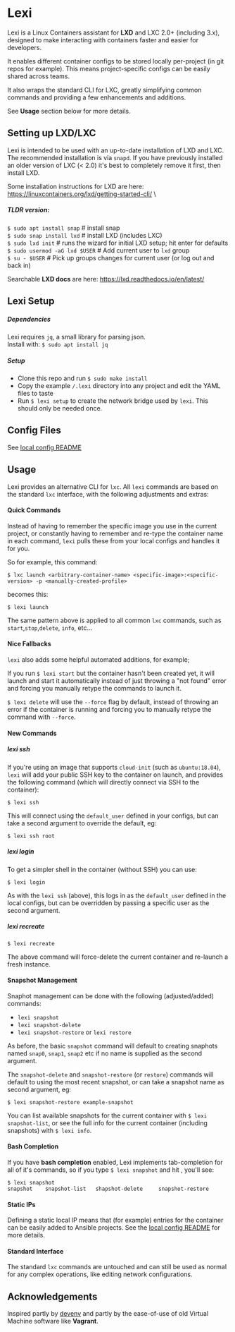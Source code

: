 Lexi
====

Lexi is a Linux Containers assistant for **LXD** and LXC 2.0+ (including 3.x), 
designed to make interacting with containers faster and easier for developers.

It enables different container configs to be stored locally per-project (in git repos for example).
This means project-specific configs can be easily shared across teams. 

It also wraps the standard CLI for LXC, greatly simplifying common commands and providing a few enhancements and additions. 

See **Usage** section below for more details.

## Setting up LXD/LXC

Lexi is intended to be used with an up-to-date installation of LXD and LXC. The recommended installation is via `snapd`.
If you have previously installed an older version of LXC (< 2.0) it's best to completely remove it first, then install LXD.

Some installation instructions for LXD are here: https://linuxcontainers.org/lxd/getting-started-cli/ \

##### TLDR version:
`$ sudo apt install snap`        # install snap \
`$ sudo snap install lxd`        # install LXD (includes LXC) \
`$ sudo lxd init`                # runs the wizard for initial LXD setup; hit enter for defaults \
`$ sudo usermod -aG lxd $USER`   # Add current user to `lxd` group \
`$ su - $USER`                   # Pick up groups changes for current user (or log out and back in)

Searchable **LXD docs** are here: https://lxd.readthedocs.io/en/latest/

## Lexi Setup

##### Dependencies

Lexi requires `jq`, a small library for parsing json. \
Install with: `$ sudo apt install jq`

##### Setup

- Clone this repo and run `$ sudo make install`
- Copy the example `/.lexi` directory into any project and edit the YAML files to taste
- Run `$ lexi setup` to create the network bridge used by `lexi`. This should only be needed once.

## Config Files

See [local config README](.lexi/README.md)

## Usage

Lexi provides an alternative CLI for `lxc`. All `lexi` commands are based on the standard `lxc` interface, with the following adjustments and extras:

#### Quick Commands

Instead of having to remember the specific image you use in the current project, or constantly having to remember and re-type 
the container name in each command, `lexi` pulls these from your local configs and handles it for you.

So for example, this command:
```
$ lxc launch <arbitrary-container-name> <specific-image>:<specific-version> -p <manually-created-profile>
``` 
becomes this: 
```
$ lexi launch
```

The same pattern above is applied to all common `lxc` commands, such as `start`,`stop`,`delete`, `info`, etc...

#### Nice Fallbacks

`lexi` also adds some helpful automated additions, for example;

If you run `$ lexi start` but the container hasn't been created yet, it will launch and start it automatically instead of just throwing a "not found" error and forcing you manually retype the commands to launch it.

`$ lexi delete` will use the `--force` flag by default, instead of throwing an error if the container is running and forcing you to manually retype the command with `--force`.

#### New Commands

##### lexi ssh

If you're using an image that supports `cloud-init` (such as `ubuntu:18.04`), `lexi` will add your public SSH key to the container on launch, 
and provides the following command (which will directly connect via SSH to the container):

```
$ lexi ssh
```

This will connect using the `default_user` defined in your configs, but can take a second argument to override the default, eg:

```
$ lexi ssh root
```

##### lexi login

To get a simpler shell in the container (without SSH) you can use:

```
$ lexi login
```

As with the `lexi ssh` (above), this logs in as the `default_user` defined in the local configs, but can be overridden by passing a specific user as the second argument.

##### lexi recreate

```
$ lexi recreate
```

The above command will force-delete the current container and re-launch a fresh instance.

#### Snapshot Management

Snaphot management can be done with the following (adjusted/added) commands:

- `lexi snapshot`
- `lexi snapshot-delete`
- `lexi snapshot-restore` or `lexi restore`

As before, the basic `snapshot` command will default to creating snaphots named `snap0`, `snap1`,
`snap2` etc if no name is supplied as the second argument.

The `snapshot-delete` and `snapshot-restore` (or `restore`) commands will default to using the most recent snapshot,
or can take a snapshot name as second argument, eg:

```
$ lexi snapshot-restore example-snapshot
```

You can list available snapshots for the current container with `$ lexi snapshot-list`, or see the full
info for the current container (including snapshots) with `$ lexi info`.

#### Bash Completion

If you have **bash completion** enabled, Lexi implements tab-completion for all of it's commands,
so if you type `$ lexi snapshot` and hit <tab><tab>, you'll see:
```
$ lexi snapshot
snapshot    snapshot-list   shapshot-delete     snapshot-restore 
```

#### Static IPs

Defining a static local IP means that (for example) entries for the container can be easily added to Ansible projects.
See the [local config README](.lexi/README.md) for more details.

#### Standard Interface

The standard `lxc` commands are untouched and can still be used as normal for any complex operations, like editing network configurations.


## Acknowledgements

Inspired partly by [devenv](https://github.com/coopdevs/devenv) and partly by the ease-of-use of old Virtual Machine software like **Vagrant**.

